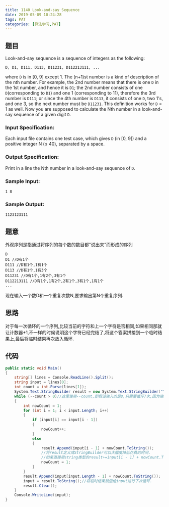 ```yaml
---
title: 1140 Look-and-say Sequence
date: 2019-05-09 10:24:28
tags: PAT
categories: [算法学习,PAT]
---
```


## 题目

Look-and-say sequence is a sequence of integers as the following:

```
D, D1, D111, D113, D11231, D112213111, ...
```

where `D` is in [0, 9] except 1. The (n+1)st number is a kind of description of the nth number. For example, the 2nd number means that there is one `D` in the 1st number, and hence it is `D1`; the 2nd number consists of one `D`(corresponding to `D1`) and one 1 (corresponding to 11), therefore the 3rd number is `D111`; or since the 4th number is `D113`, it consists of one `D`, two 1's, and one 3, so the next number must be `D11231`. This definition works for `D` = 1 as well. Now you are supposed to calculate the Nth number in a look-and-say sequence of a given digit `D`.

### Input Specification:

Each input file contains one test case, which gives `D` (in [0, 9]) and a positive integer N (≤ 40), separated by a space.

### Output Specification:

Print in a line the Nth number in a look-and-say sequence of `D`.

### Sample Input:

```in
1 8
```

### Sample Output:

```out
1123123111
```

<!-- more -->

## 题意

外观序列是指通过将序列的每个数的数目都"说出来"而形成的序列

```
D
D1 //D有1个
D111 //D有1个,1有1个
D113 //D有1个,1有3个
D11231 //D有1个,1有2个,3有1个
D112213111 //D有1个,1有2个,2有1个,3有1个,1有1个
...
```

现在输入一个数D和一个重复次数N,要求输出第N个重复序列.

## 思路

对于每一次循环的一个序列,比较当前的字符和上一个字符是否相同,如果相同那就让计数器+1,不一样的时候说明这个字符已经完结了,将这个答案拼接到一个临时结果上,最后将临时结果再次放入循环.

## 代码

```c#
public static void Main()
{
    string[] lines = Console.ReadLine().Split();
    string input = lines[0];
    int count = int.Parse(lines[1]);
    System.Text.StringBuilder result = new System.Text.StringBuilder("");
    while (--count > 0)//这里使用--count,即假设输入的是8,只需要循环7次,因为输入的D已经算是第一次了.
    {
        int nowCount = 1;
        for (int i = 1; i < input.Length; i++)
        {
            if (input[i] == input[i - 1])
            {
                nowCount++;
            }
            else
            {
                result.Append(input[i - 1] + nowCount.ToString());
                //将result定义成StringBuilder可以大幅度降低花费的时间.
                //如果直接用string类型的result+=input[i - 1] + nowCount.ToString()来拼接结果,将会导致超时!!!
                nowCount = 1;
            }
        }
        result.Append(input[input.Length - 1] + nowCount.ToString());
        input = result.ToString();//将临时结果赋值给input进行下次循环.
        result.Clear();
    }
    Console.WriteLine(input);
}
```

